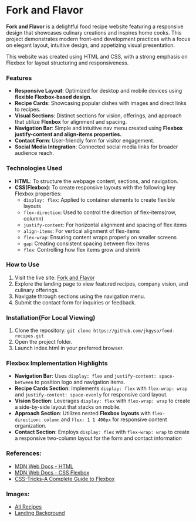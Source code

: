 # Fork and Flavor

**Fork and Flavor** is a delightful food recipe website featuring a responsive design that showcases culinary creations and inspires home cooks. This project demonstrates modern front-end development practices with a focus on elegant layout, intuitive design, and appetizing visual presentation.

This website was created using HTML and CSS, with a strong emphasis on Flexbox for layout structuring and responsiveness.

### Features

- **Responsive Layout**: Optimized for desktop and mobile devices using **flexible Flexbox-based design.**
- **Recipe Cards**: Showcasing popular dishes with images and direct links to recipes.
- **Visual Sections**: Distinct sections for vision, offerings, and approach that utilize **Flexbox** for alignment and spacing.
- **Navigation Bar**: Simple and intuitive nav menu created using **Flexbox justify-content and align-items properties.**
- **Contact Form**: User-friendly form for visitor engagement.
- **Social Media Integration**: Connected social media links for broader audience reach.

### Technologies Used

- **HTML**: To structure the webpage content, sections, and navigation.
- **CSS(Flexbox)**: To create responsive layouts with the following key Flexbox properties:
  - `display: flex`: Applied to container elements to create flexible layouts
  - `flex-direction`: Used to control the direction of flex-items(row, column)
  - `justify-content`: For horizontal alignment and spacing of flex items
  - `align-items`: For vertical alignment of flex-items
  - `flex-wrap`: Ensuring content wraps properly on smaller screens
  - `gap`: Creating consistent spacing between flex items
  - `flex`: Controlling how flex items grow and shrink

### How to Use

1. Visit the live site: [Fork and Flavor](https://jkgyso.github.io/food-recipes/)
2. Explore the landing page to view featured recipes, company vision, and culinary offerings.
3. Navigate through sections using the navigation menu.
4. Submit the contact form for inquiries or feedback.

### Installation(For Local Viewing)

1. Clone the repository: `git clone https://github.com/jkgyso/food-recipes.git`
2. Open the project folder.
3. Launch index.html in your preferred browser.

### Flexbox Implementation Highlights

- **Navigation Bar**: Uses `display: flex` and `justify-content: space-between` to position logo and navigation items.
- **Recipe Cards Section**: Implements `display: flex` with `flex-wrap: wrap` and `justify-content: space-evenly` for responsive card layout.
- **Vision Section**: Leverages `display: flex` with `flex-wrap: wrap` to create a side-by-side layout that stacks on mobile.
- **Approach Section**: Utilizes nested **Flexbox layouts** with `flex-direction: column` and `flex: 1 1 400px` for responsive content organization.
- **Contact Section**: Employs `display: flex` with `flex-wrap: wrap` to create a responsive two-column layout for the form and contact information

### References:

- [MDN Web Docs - HTML](https://developer.mozilla.org/en-US/docs/Web/HTML)
- [MDN Web Docs - CSS Flexbox](https://developer.mozilla.org/en-US/docs/Web/CSS/CSS_Flexible_Box_Layout)
- [CSS-Tricks-A Complete Guide to Flexbox](https://css-tricks.com/snippets/css/a-guide-to-flexbox/)

### Images:

- [All Recipes](https://www.allrecipes.com/recipes/)
- [Landing Background](https://www.pexels.com/photo/flatlay-photography-of-strawberries-and-sliced-bread-1660030/)
